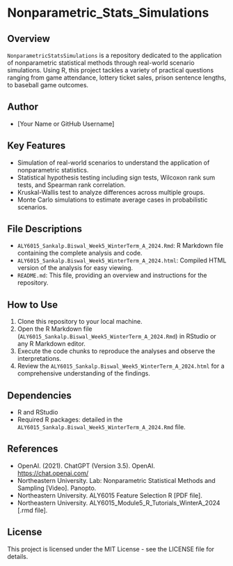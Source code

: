 # Nonparametric_Stats_Simulations

## Overview
`NonparametricStatsSimulations` is a repository dedicated to the application of nonparametric statistical methods through real-world scenario simulations. Using R, this project tackles a variety of practical questions ranging from game attendance, lottery ticket sales, prison sentence lengths, to baseball game outcomes.

## Author
- [Your Name or GitHub Username]

## Key Features
- Simulation of real-world scenarios to understand the application of nonparametric statistics.
- Statistical hypothesis testing including sign tests, Wilcoxon rank sum tests, and Spearman rank correlation.
- Kruskal-Wallis test to analyze differences across multiple groups.
- Monte Carlo simulations to estimate average cases in probabilistic scenarios.

## File Descriptions
- `ALY6015_Sankalp.Biswal_Week5_WinterTerm_A_2024.Rmd`: R Markdown file containing the complete analysis and code.
- `ALY6015_Sankalp.Biswal_Week5_WinterTerm_A_2024.html`: Compiled HTML version of the analysis for easy viewing.
- `README.md`: This file, providing an overview and instructions for the repository.

## How to Use
1. Clone this repository to your local machine.
2. Open the R Markdown file (`ALY6015_Sankalp.Biswal_Week5_WinterTerm_A_2024.Rmd`) in RStudio or any R Markdown editor.
3. Execute the code chunks to reproduce the analyses and observe the interpretations.
4. Review the `ALY6015_Sankalp.Biswal_Week5_WinterTerm_A_2024.html` for a comprehensive understanding of the findings.

## Dependencies
- R and RStudio
- Required R packages: detailed in the `ALY6015_Sankalp.Biswal_Week5_WinterTerm_A_2024.Rmd` file.

## References
- OpenAI. (2021). ChatGPT (Version 3.5). OpenAI. <https://chat.openai.com/>
- Northeastern University. Lab: Nonparametric Statistical Methods and Sampling [Video]. Panopto.
- Northeastern University. ALY6015 Feature Selection R [PDF file].
- Northeastern University. ALY6015_Module5_R_Tutorials_WinterA_2024 [.rmd file].

## License
This project is licensed under the MIT License - see the LICENSE file for details.
